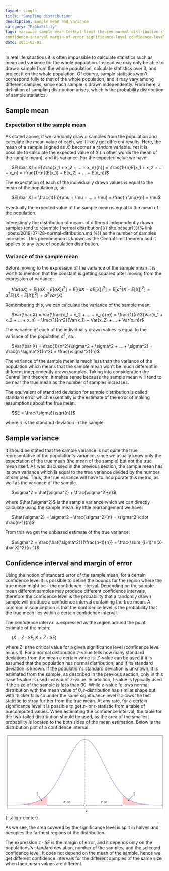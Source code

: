 ```yaml
---
layout: single
title: "Sampling distribution"
description: Sample mean and variance
category: "Probability"
tags: variance sample mean Central-limit-theorem normal-distribution standard-error standard-deviation sample-variance sample-mean unbiased-estimate
confidence-interval margin-of-error significance-level confidence-level z-value t-value t-statistic z-statistic z-score
date: 2021-02-01
---
```


In real life situations it is often impossible to calculate statistics such as mean and variance for the whole population. Instead we may only be able to draw a sample from the whole population, calculate statistics over it, and project it on the whole population. Of course, sample statistics won't correspond fully to that of the whole population, and it may vary among different samples, since each sample is drawn independently. From here, a definition of sampling distribution arises, which is the probability distribution of sample statistics.

## Sample mean

### Expectation of the sample mean

As stated above, if we randomly draw $n$ samples from the population and calculate the mean value of each, we'll likely get different results. Here, the mean of a sample (signed as $\bar X$) becomes a random variable. Yet it is possible to calculate the expected value of $\bar X$ (in other words the mean of the sample mean), and its variance. For the expected value we have:

&nbsp;&nbsp;&nbsp;&nbsp;
$E[\bar X] = E[\frac{x_1 + x_2 + ... + x_n}{n}] = \frac{1}{n}E[x_1 + x_2 + ... + x_n] = \frac{1}{n}(E[x_1] + E[x_2] + ... + E[x_n])$

The expectation of each of the individually drawn values is equal to the mean of the population $\mu$, so:

&nbsp;&nbsp;&nbsp;&nbsp;
$E[\bar X] = \frac{1}{n}(\mu + \mu + ... + \mu) = \frac{n \mu}{n} = \mu$

Eventually the expected value of the sample mean is equal to the mean of the population.

Interestingly the distribution of means of different independently drawn samples tend to resemble [normal distribution]({{ site.baseurl }}{% link _posts/2019-07-28-normal-ditribution.md %}) as the number of samples increases. This phenomenon is known as the Central limit theorem and it applies to any type of population distribution.

### Variance of the sample mean

Before moving to the expression of the variance of the sample mean it is worth to mention that the constant is getting squared after moving from the expression of variance:

&nbsp;&nbsp;&nbsp;&nbsp;
$Var(aX) = E[(aX - E[aX])^2] = E[(aX - aE[X])^2] = E[a^2(X - E[X])^2] = a^2 E[(X - E[X])^2] = a^2 Var(X)$

Remembering this, we can calculate the variance of the sample mean:

&nbsp;&nbsp;&nbsp;&nbsp;
$Var(\bar X) = Var(\frac{x_1 + x_2 + ... + x_n}{n}) = \frac{1}{n^2}Var(x_1 + x_2 + ... + x_n) = \frac{1}{n^2}(Var(x_1) + Var(x_2) + ... + Var(x_n))$

The variance of each of the individually drawn values is equal to the variance of the population $\sigma^2$, so:

&nbsp;&nbsp;&nbsp;&nbsp;
$Var(\bar X) = \frac{1}{n^2}(\sigma^2 + \sigma^2 + ... + \sigma^2) = \frac{n \sigma^2}{n^2} = \frac{\sigma^2}{n}$

The variance of the sample mean is much less than the variance of the population which means that the sample mean won't be much different in different independently drawn samples. Taking into consideration the Central limit theorem, it makes sense because the sample mean will tend to be near the true mean as the number of samples increases.

The equivalent of standard deviation for sample distribution is called standard error which essentially is the estimate of the error of making assumptions about the true mean.

&nbsp;&nbsp;&nbsp;&nbsp;
$SE = \frac{\sigma}{\sqrt{n}}$

where $\sigma$ is the standard deviation in the sample.

## Sample variance

It should be stated that the sample variance is not quite the true representative of the population's variance, since we usually know only the expectation of the true mean (the mean of the sample) but not the true mean itself. As was discussed in the previous section, the sample mean has its own variance which is equal to the true variance divided by the number of samples. Thus, the true variance will have to incorporate this metric, as well as the variance of the sample.

&nbsp;&nbsp;&nbsp;&nbsp;
$\sigma^2 = \hat{\sigma^2} + \frac{\sigma^2}{n}$

where $\hat{\sigma^2}$ is the sample variance which we can directly calculate using the sample mean. By little rearrangement we have:

&nbsp;&nbsp;&nbsp;&nbsp;
$\hat{\sigma^2} = \sigma^2 - \frac{\sigma^2}{n} = \sigma^2 \cdot \frac{n-1}{n}$

From this we get the unbiased estimate of the true variance:

&nbsp;&nbsp;&nbsp;&nbsp;
$\sigma^2 = \frac{\hat{\sigma^2}}{\frac{n-1}{n}} = \frac{\sum_{i=1}^n(X-\bar X)^2}{n-1}$

## Confidence interval and margin of error

Using the notion of standard error of the sample mean, for a certain confidence level it is possible to define the bounds for the region where the true mean might be - the confidence interval. Depending on the sample mean different samples may produce different confidence intervals, therefore the confidence level is the probability that a randomly drawn sample will produce a confidence interval containing the true mean. A common misconception is that the confidence level is the probability that the true mean lies within a certain confidence interval.

The confidence interval is expressed as the region around the point estimate of the mean:

&nbsp;&nbsp;&nbsp;&nbsp;
$(\bar X - Z \cdot SE; \bar X + Z \cdot SE)$

where $Z$ is the critical value for a given significance level (confidence level minus 1). For a normal distribution $z$-value tells how many standard deviations from the mean a certain value is. $Z$-value can be used if it is assumed that the population has normal distribution, and if its standard deviation is known. If the population's standard deviation is unknown, it is estimated from the sample, as described in the previous section, only in this case $t$-value is used instead of $z$-value. In addition, $t$-value is typically used if the size of the sample is less than 30. While $z$-value follows normal distribution with the mean value of 0, $t$-distribution has similar shape but with thicker tails so under the same significance level it allows the test statistic to stray further from the true mean. At any rate, for a certain significance level it is possible to get $z$- or $t$-statistic from a table of precomputed values. When estimating the confidence interval, the table for the two-tailed distribution should be used, as the area of the smallest probability is located to the both sides of the mean estimation. Below is the distribution plot of a confidence interval.

![](/assets/images/probability/confidence_interval.png){: .align-center}

As we see, the area covered by the significance level is split in halves and occupies the farthest regions of the distribution.

The expression $z \cdot SE$ is the margin of error, and it depends only on the populations's standard deviation, number of the samples, and the selected confidence level. It does not depend on the mean of the sample, hence we get different confidence intervals for the different samples of the same size when their mean values are different.